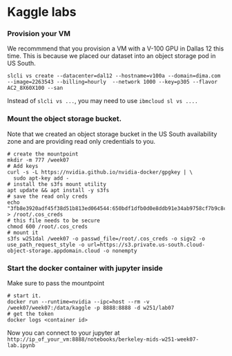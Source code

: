 # Kaggle labs

### Provision your VM
We recommmend that you provision a VM with a V-100 GPU in Dallas 12 this time. This is because we placed our dataset into an object storage pod in US South.
```
slcli vs create --datacenter=dal12 --hostname=v100a --domain=dima.com --image=2263543 --billing=hourly  --network 1000 --key=p305 --flavor AC2_8X60X100 --san
```
Instead of `slcli vs ...`, you may need to use `ibmcloud sl vs ....`

### Mount the object storage bucket.  
Note that we created an object storage bucket in the US South availability zone and are providing read only credentials to you.
```
# create the mountpoint
mkdir -m 777 /week07
# Add keys
curl -s -L https://nvidia.github.io/nvidia-docker/gpgkey | \
  sudo apt-key add -
# install the s3fs mount utility
apt update && apt install -y s3fs
# save the read only creds
echo "3fb8e3920adf45f38d51b813ed064544:650bdf1dfb0d0e8ddb91e34ab9758cf7b9c8ca957988fe52" > /root/.cos_creds
# this file needs to be secure
chmod 600 /root/.cos_creds
# mount it
s3fs w251dal /week07 -o passwd_file=/root/.cos_creds -o sigv2 -o use_path_request_style -o url=https://s3.private.us-south.cloud-object-storage.appdomain.cloud -o nonempty
```
### Start the docker container with jupyter inside
Make sure to pass the mountpoint
```
# start it.
docker run --runtime=nvidia --ipc=host --rm -v /week07/week07:/data/kaggle -p 8888:8888 -d w251/lab07
# get the token
docker logs <container id>
```
Now you can connect to your jupyter at ```http://ip_of_your_vm:8888/notebooks/berkeley-mids-w251-week07-lab.ipynb```
